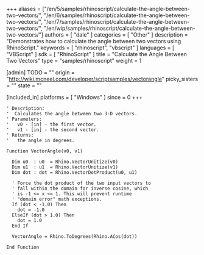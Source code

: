 +++
aliases = ["/en/5/samples/rhinoscript/calculate-the-angle-between-two-vectors/", "/en/6/samples/rhinoscript/calculate-the-angle-between-two-vectors/", "/en/7/samples/rhinoscript/calculate-the-angle-between-two-vectors/", "/en/wip/samples/rhinoscript/calculate-the-angle-between-two-vectors/"]
authors = [ "dale" ]
categories = [ "Other" ]
description = "Demonstrates how to calculate the angle between two vectors using RhinoScript."
keywords = [ "rhinoscript", "vbscript" ]
languages = [ "VBScript" ]
sdk = [ "RhinoScript" ]
title = "Calculate the Angle Between Two Vectors"
type = "samples/rhinoscript"
weight = 1

[admin]
TODO = ""
origin = "http://wiki.mcneel.com/developer/scriptsamples/vectorangle"
picky_sisters = ""
state = ""

[included_in]
platforms = [ "Windows" ]
since = 0
+++

```vbnet
' Description:
'  Calculates the angle between two 3-D vectors.
' Parameters:
'   v0 - [in] - the first vector.
'   v1 - [in] - the second vector.
' Returns:
'   the angle in degrees.

Function VectorAngle(v0, v1)

  Dim u0  : u0  = Rhino.VectorUnitize(v0)
  Dim u1  : u1  = Rhino.VectorUnitize(v1)  
  Dim dot : dot = Rhino.VectorDotProduct(u0, u1)

  ' Force the dot product of the two input vectors to
  ' fall within the domain for inverse cosine, which
  ' is -1 <= x <= 1. This will prevent runtime
  ' "domain error" math exceptions.
  If (dot < -1.0) Then
    dot = -1.0
  ElseIf (dot > 1.0) Then
    dot = 1.0
  End If

  VectorAngle = Rhino.ToDegrees(Rhino.ACos(dot))

End Function
```
